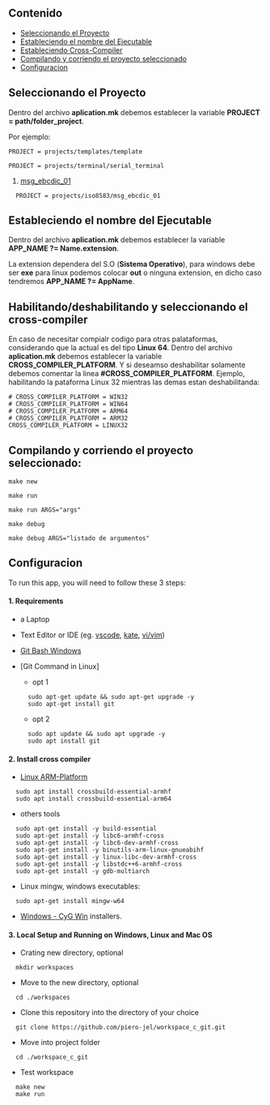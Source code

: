 ## Contenido
* [Seleccionando el Proyecto](#seleccionando-el-proyecto)
* [Estableciendo el nombre del Ejecutable](#estableciendo-el-nombre-del-ejecutable)
* [Estableciendo Cross-Compiler](#estableciendo-cross-compiler)
* [Compilando y corriendo el proyecto seleccionado](#compilando-y-corriendo-el-proyecto-seleccionado)
* [Configuracion](#configuracion)


## Seleccionando el Proyecto
  Dentro del archivo **aplication.mk** debemos establecer la variable **PROJECT = __path/folder_project__**. 
  
  Por ejemplo:
  ~~~  
  PROJECT = projects/templates/template
  ~~~
  
  ~~~
  PROJECT = projects/terminal/serial_terminal
  ~~~
  
  1. [msg_ebcdic_01](./projects/iso8583/msg_ebcdic_01/readme.md)
  ~~~
    PROJECT = projects/iso8583/msg_ebcdic_01
  ~~~
  
  
  
## Estableciendo el nombre del Ejecutable
  Dentro del archivo **aplication.mk** debemos establecer la variable **APP_NAME ?= Name.extension**.
  
  La extension dependera del S.O (**Sistema Operativo**), para windows debe ser __exe__ para linux podemos colocar __out__ o ninguna extension, en dicho caso tendremos **APP_NAME ?= AppName**.
  
## Habilitando/deshabilitando y  seleccionando el cross-compiler
  En caso de necesitar compialr codigo para otras palataformas, considerando que la actual es del tipo **Linux 64**.
  Dentro del archivo **aplication.mk** debemos establecer la variable **CROSS_COMPILER_PLATFORM**. Y si deseamso deshabilitar solamente debemos comentar la linea **#CROSS_COMPILER_PLATFORM**.
  Ejemplo, habilitando la pataforma Linux 32 mientras las demas estan deshabilitanda:
  ~~~
  # CROSS_COMPILER_PLATFORM = WIN32
  # CROSS_COMPILER_PLATFORM = WIN64
  # CROSS_COMPILER_PLATFORM = ARM64
  # CROSS_COMPILER_PLATFORM = ARM32
  CROSS_COMPILER_PLATFORM = LINUX32
  ~~~
  
## Compilando y corriendo el proyecto seleccionado:
  ~~~
  make new
  ~~~
  ~~~
  make run
  ~~~
  ~~~
  make run ARGS="args"
  ~~~
  ~~~
  make debug
  ~~~
  ~~~
  make debug ARGS="listado de argumentos"
  ~~~

## Configuracion

To run this app, you will need to follow these 3 steps:

#### 1. Requirements
  - a Laptop

  - Text Editor or IDE (eg. [vscode](https://code.visualstudio.com/download), [kate](https://kate-editor.org/es/), [vi/vim](https://www.vim.org/download.php))

  - [Git Bash Windows](https://git-scm.com/downloads)
  - [Git Command in Linux]
  
    * opt 1
    ~~~
      sudo apt-get update && sudo apt-get upgrade -y          
      sudo apt-get install git
    ~~~
    
    * opt 2
    ~~~
      sudo apt update && sudo apt upgrade -y          
      sudo apt install git
    ~~~
    


#### 2. Install cross compiler
  
  - [Linux ARM-Platform](https://platformio.org/platforms/linux_arm) 
  
  ~~~
    sudo apt install crossbuild-essential-armhf
    sudo apt install crossbuild-essential-arm64
  ~~~
  
  
  * others tools
  ~~~
    sudo apt-get install -y build-essential
    sudo apt-get install -y libc6-armhf-cross
    sudo apt-get install -y libc6-dev-armhf-cross
    sudo apt-get install -y binutils-arm-linux-gnueabihf
    sudo apt-get install -y linux-libc-dev-armhf-cross
    sudo apt-get install -y libstdc++6-armhf-cross
    sudo apt-get install -y gdb-multiarch
  ~~~
  
  - Linux mingw, windows executables:
  ~~~
    sudo apt-get install mingw-w64
  ~~~
  
  - [Windows - CyG Win](https://www.cygwin.com/setup-x86_64.exe) installers.
  
  
#### 3. Local Setup and Running on Windows, Linux and Mac OS

  - Crating new directory, optional
  ~~~
    mkdir workspaces
  ~~~
  
  - Move to the new directory, optional
  ~~~
    cd ./workspaces
  ~~~
  
  - Clone this repository into the directory of your choice
  ~~~
    git clone https://github.com/piero-jel/workspace_c_git.git
  ~~~

  - Move into project folder
  ~~~
    cd ./workspace_c_git
  ~~~

  - Test workspace
  ~~~
    make new
    make run  
  ~~~
  
  
  
